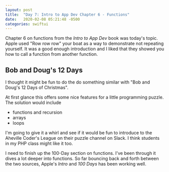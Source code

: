 ```yaml
---
layout: post
title:  "Day 7: Intro to App Dev Chapter 6 - Functions"
date:   2020-02-08 05:21:48 -0500
categories: swiftui
---
```


Chapter 6 on functions from the _Intro to App Dev_ book was today's topic. Apple used "Row row row" your boat as a way to demonstrate not repeating yourself. It was a good enough introduction and I liked that they showed you how to call a function from another function.

## Bob and Doug's 12 Days

I thought it might be fun to do the do something similar with "Bob and Doug's 12 Days of Christmas". 

At first glance this offers some nice features for a little programming puzzle. The solution would include

* functions and recursion
* arrays
* loops

I'm going to give it a whirl and see if it would be fun to introduce to the Aheville Coder's League on their puzzle channel on Slack. I think students in my PHP class might like it too.  

I need to finish up the 100-Day section on functions. I've been through it dives a lot deeper into functions. So far bouncing back and forth between the two sources, Apple's _Intro_ and _100 Days_ has been working well.


